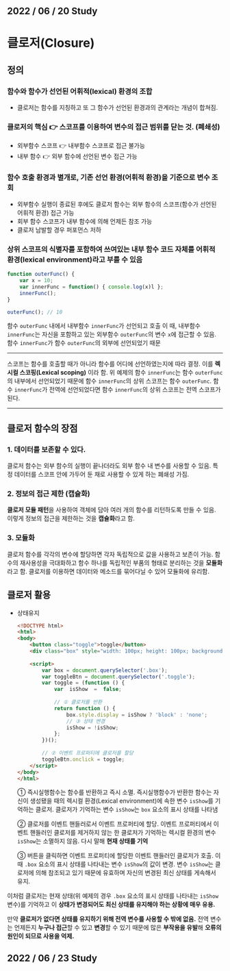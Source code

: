2022 / 06 / 20
Study
---------------
# **클로저(Closure)**

## **정의**
### **함수와 함수가 선언된 어휘적(lexical) 환경의 조합**
-   클로저는 함수를 지칭하고 또 그 함수가 선언된 환경과의 관계라는 개념이 합쳐짐.
### **클로저의 핵심** 👉 스코프를 이용하여 변수의 접근 범위를 닫는 것. (폐쇄성)
- 외부함수 스코프 👉  내부함수 스코프로 접근 불가능
- 내부 함수 👉 외부 함수에 선언된 변수 접근 가능
### **함수 호출 환경과 별개로, 기존 선언 환경(어휘적 환경)을 기준으로 변수 조회**
- 외부함수 실행이 종료된 후에도 클로저 함수는 외부 함수의 스코프(함수가 선언된 어휘적 환경) 접근 가능
- 회부 함수 스코프가 내부 함수에 의해 언제든 참조 가능
- 클로저 남발할 경우 퍼포먼스 저하
### **상위 스코프의 식별자를 포함하여 쓰여있는 내부 함수 코드 자체를 어휘적 환경(lexical environment)라고 부를 수 있음**

```js
function outerFunc() {
	var x = 10;
	var innerFunc = function() { console.log(x)l };
	innerFunc();
}

outerFunc(); // 10
```
함수 `outerFunc` 내에서 내부함수 `innerFunc`가 선언되고 호출
이 때, 내부함수 `innerFunc`는 자신을 포함하고 있는 외부함수 `outerFunc`의 변수 `x`에 접근할 수 있음.
함수 `innerFunc`가 함수 `outerFunc`의 외부에 선언되었기 때문

---
스코프는 함수를 호출할 때가 아니라 함수를 어디에 선언하였는지에 따라 결정. 
이를 **렉시컬 스코핑(Lexical scoping)** 이라 함.
위 예제의 함수 `innerFunc`는 함수 `outerFunc`의 내부에서 선언되었기 때문에 함수 `innerFunc`의 상위 스코프는 함수 `outerFunc`. 함수 `innerFunc`가 전역에 선언되었다면 함수 `innerFunc`의 상위 스코프는 전역 스코프가 된다.

---

## **클로저 함수의 장점**

### **1. 데이터를 보존할 수 있다.**

클로저 함수는 외부 함수의 실행이 끝나더라도 외부 함수 내 변수를 사용할 수 있음.
특정 데이터를 스코프 안에 가두어 둔 채로 사용할 수 있게 하는 폐쇄성 가짐.

### **2. 정보의 접근 제한 (캡슐화)**

**클로저 모듈 패턴**을 사용하여 객체에 담아 여러 개의 함수를 리턴하도록 만들 수 있음.
이렇게 정보의 접근을 제한하는 것을 **캡슐화**라고 함.
### **3. 모듈화**
클로저 함수를 각각의 변수에 할당하면 각자 독립적으로 값을 사용하고 보존이 가능.
함수의 재사용성을 극대화하고 함수 하나를 독립적인 부품의 형태로 분리하는 것을 **모듈화**라고 함.
클로저를 이용하면 데이터와 메소드를 묶어다닐 수 있어 모듈화에 유리함.


## **클로저 활용**
- 상태유지
	```html
	<!DOCTYPE html>  
	<html>  
	<body>  
		<button class="toggle">toggle</button>  
		<div class="box" style="width: 100px; height: 100px; background: red;"></div>  
		
		<script>  
			var box = document.querySelector('.box');
			var toggleBtn = document.querySelector('.toggle'); 
			var toggle = (function () {
				var  isShow  =  false;
				
				// ① 클로저를 반환 
				return function () {  
					box.style.display = isShow ? 'block' : 'none';  
					// ③ 상태 변경  
					isShow = !isShow; 
				}; 
			})();  
			
			// ② 이벤트 프로퍼티에 클로저를 할당 
			toggleBtn.onclick = toggle;  
		</script>  
	</body>  
	</html>
	```

	① 즉시실행함수는 함수를 반환하고 즉시 소멸. 
		즉시실행함수가 반환한 함수는 자신이 생성됐을 때의 
		렉시컬 환경(Lexical environment)에 속한 변수 `isShow`를 기억하는 클로저. 
		클로저가 기억하는 변수 `isShow`는 `box` 요소의 표시 상태를 나타냄

	② 클로저를 이벤트 핸들러로서 이벤트 프로퍼티에 할당. 
		이벤트 프로퍼티에서 이벤트 핸들러인 클로저를 제거하지 않는 한 
		클로저가 기억하는 렉시컬 환경의 변수 `isShow`는 소멸하지 않음. 
		다시 말해 **현재 상태를 기억**

	③ 버튼을 클릭하면 이벤트 프로퍼티에 할당한 이벤트 핸들러인 클로저가 호출. 
		이때 `.box` 요소의 표시 상태를 나타내는 변수 `isShow`의 값이 변경. 
		변수 `isShow`는 클로저에 의해 참조되고 있기 때문에 유효하며 자신의 변경된 최신 상태를 게속해서 유지.

이처럼 클로저는 현재 상태(위 예제의 경우 `.box` 요소의 표시 상태를 나타내는 `isShow` 변수)를 기억하고 
이 **상태가 변경되어도 최신 상태를 유지해야 하는 상황에 매우 유용.** 

만약 **클로저가 없다면 상태를 유지하기 위해 전역 변수를 사용할 수 밖에 없음.**
전역 변수는 언제든지 **누구나 접근**할 수 있고 **변경**할 수 있기 때문에 많은 **부작용을 유발**해 
**오류의 원인이 되므로 사용을 억제.**


2022 / 06 / 23
Study
---------------
